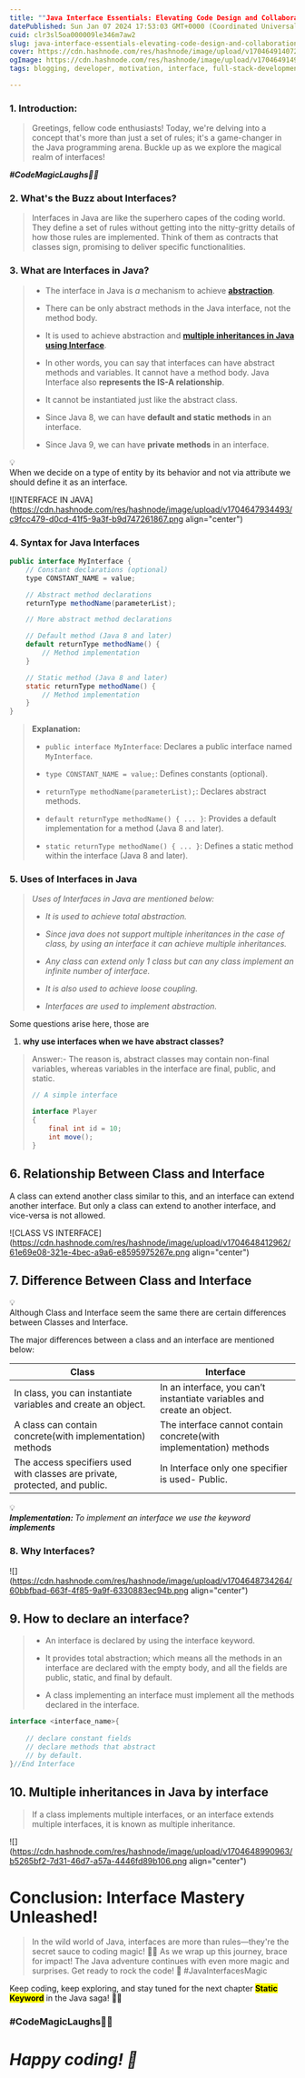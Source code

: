 ```yaml
---
title: ""Java Interface Essentials: Elevating Code Design and Collaboration""
datePublished: Sun Jan 07 2024 17:53:03 GMT+0000 (Coordinated Universal Time)
cuid: clr3sl5oa000009le346m7aw2
slug: java-interface-essentials-elevating-code-design-and-collaboration
cover: https://cdn.hashnode.com/res/hashnode/image/upload/v1704649140727/93cf7e0f-75c9-4830-a581-9b868309b565.png
ogImage: https://cdn.hashnode.com/res/hashnode/image/upload/v1704649149582/bf3e5eb7-b5b0-42cb-9c24-d7a5a273f1a9.png
tags: blogging, developer, motivation, interface, full-stack-development, wemakedevs, technikio

---
```


### **1\. Introduction:**

> Greetings, fellow code enthusiasts! Today, we're delving into a concept that's more than just a set of rules; it's a game-changer in the Java programming arena. Buckle up as we explore the magical realm of interfaces!

***#CodeMagicLaughs🦸‍♂️***

### **2\. What's the Buzz about Interfaces?**

> Interfaces in Java are like the superhero capes of the coding world. They define a set of rules without getting into the nitty-gritty details of how those rules are implemented. Think of them as contracts that classes sign, promising to deliver specific functionalities.

### 3\. What are Interfaces in Java?

> * The interface in Java is *a* mechanism to achieve [**abstraction**](https://www.geeksforgeeks.org/abstraction-in-java-2/).
>     
> * There can be only abstract methods in the Java interface, not the method body.
>     
> * It is used to achieve abstraction and [**multiple inheritances in Java using Interface**](https://www.geeksforgeeks.org/java-and-multiple-inheritance/).
>     
> * In other words, you can say that interfaces can have abstract methods and variables. It cannot have a method body. Java Interface also **represents the IS-A relationship**.
>     
> * It cannot be instantiated just like the abstract class.
>     
> * Since Java 8, we can have **default and static methods** in an interface.
>     
> * Since Java 9, we can have **private methods** in an interface.
>     

<div data-node-type="callout">
<div data-node-type="callout-emoji">💡</div>
<div data-node-type="callout-text">When we decide on a type of entity by its behavior and not via attribute we should define it as an interface.</div>
</div>

![INTERFACE IN JAVA](https://cdn.hashnode.com/res/hashnode/image/upload/v1704647934493/c9fcc479-d0cd-41f5-9a3f-b9d747261867.png align="center")

### **4\. Syntax for Java Interfaces**

```java
public interface MyInterface {
    // Constant declarations (optional)
    type CONSTANT_NAME = value;

    // Abstract method declarations
    returnType methodName(parameterList);

    // More abstract method declarations

    // Default method (Java 8 and later)
    default returnType methodName() {
        // Method implementation
    }

    // Static method (Java 8 and later)
    static returnType methodName() {
        // Method implementation
    }
}
```

> **Explanation:**
> 
> * `public interface MyInterface`: Declares a public interface named `MyInterface`.
>     
> * `type CONSTANT_NAME = value;`: Defines constants (optional).
>     
> * `returnType methodName(parameterList);`: Declares abstract methods.
>     
> * `default returnType methodName() { ... }`: Provides a default implementation for a method (Java 8 and later).
>     
> * `static returnType methodName() { ... }`: Defines a static method within the interface (Java 8 and later).
>     

### 5\. Uses of Interfaces in Java

> *Uses of Interfaces in Java are mentioned below:*
> 
> * *It is used to achieve total abstraction.*
>     
> * *Since java does not support multiple inheritances in the case of class, by using an interface it can achieve multiple inheritances.*
>     
> * *Any class can extend only 1 class but can any class implement an infinite number of interface.*
>     
> * *It is also used to achieve loose coupling.*
>     
> * *Interfaces are used to implement abstraction.* 
>     

Some questions arise here, those are

1. **why use interfaces when we have abstract classes?**
    

> Answer:- The reason is, abstract classes may contain non-final variables, whereas variables in the interface are final, public, and static.
> 
> ```java
> // A simple interface
> 
> interface Player
> {
>     final int id = 10;
>     int move();
> }
> ```

## 6\. Relationship Between Class and Interface

A class can extend another class similar to this, and an interface can extend another interface. But only a class can extend to another interface, and vice-versa is not allowed.

![CLASS VS INTERFACE](https://cdn.hashnode.com/res/hashnode/image/upload/v1704648412962/61e69e08-321e-4bec-a9a6-e8595975267e.png align="center")

## 7\. Difference Between Class and Interface

<div data-node-type="callout">
<div data-node-type="callout-emoji">💡</div>
<div data-node-type="callout-text">Although Class and Interface seem the same there are certain differences between Classes and Interface.</div>
</div>

The major differences between a class and an interface are mentioned below:

| **Class** | **Interface** |
| --- | --- |
| In class, you can instantiate variables and create an object. | In an interface, you can’t instantiate variables and create an object. |
| A class can contain concrete(with implementation) methods | The interface cannot contain concrete(with implementation) methods |
| The access specifiers used with classes are private, protected, and public. | In Interface only one specifier is used- Public. |

<div data-node-type="callout">
<div data-node-type="callout-emoji">💡</div>
<div data-node-type="callout-text"><strong><em>Implementation: </em></strong><em>To implement an interface we use the keyword </em><strong><em>implements</em></strong></div>
</div>

### **8\. Why Interfaces?**

![](https://cdn.hashnode.com/res/hashnode/image/upload/v1704648734264/60bbfbad-663f-4f85-9a9f-6330883ec94b.png align="center")

## 9\. How to declare an interface?

> * An interface is declared by using the interface keyword.
>     
> * It provides total abstraction; which means all the methods in an interface are declared with the empty body, and all the fields are public, static, and final by default.
>     
> * A class implementing an interface must implement all the methods declared in the interface.
>     

```java
interface <interface_name>{  
      
    // declare constant fields  
    // declare methods that abstract   
    // by default.  
}//End Interface  
```

## 10\. Multiple inheritances in Java by interface

> If a class implements multiple interfaces, or an interface extends multiple interfaces, it is known as multiple inheritance.

![](https://cdn.hashnode.com/res/hashnode/image/upload/v1704648990963/b5265bf2-7d31-46d7-a57a-4446fd89b106.png align="center")

# **Conclusion: Interface Mastery Unleashed!**

> In the wild world of Java, interfaces are more than rules—they're the secret sauce to coding magic! 🎩✨ As we wrap up this journey, brace for impact! The Java adventure continues with even more magic and surprises. Get ready to rock the code! 🚀 #JavaInterfacesMagic

Keep coding, keep exploring, and stay tuned for the next chapter **<mark>Static Keyword</mark>** in the Java saga! 🚀✨

### **#CodeMagicLaughs🦸‍♂️**

# ***Happy coding! 🚀***